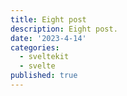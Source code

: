 ```yaml
---
title: Eight post
description: Eight post.
date: '2023-4-14'
categories:
  - sveltekit
  - svelte
published: true
---
```

